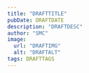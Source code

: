 ```yaml
---
title: "DRAFTTITLE"
pubDate: DRAFTDATE
description: "DRAFTDESC"
author: "SMC"
image:
  url: "DRAFTIMG"
  alt: "DRAFTALT"
tags: DRAFTTAGS
---
```

